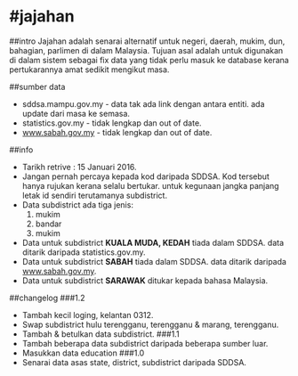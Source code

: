 #jajahan
=======

##intro
Jajahan adalah senarai alternatif untuk negeri, daerah, mukim, dun, bahagian, parlimen di dalam Malaysia. Tujuan asal adalah untuk digunakan di dalam sistem sebagai fix data yang tidak perlu masuk ke database kerana pertukarannya amat sedikit mengikut masa.

##sumber data
- sddsa.mampu.gov.my - data tak ada link dengan antara entiti. ada update dari masa ke semasa.
- statistics.gov.my - tidak lengkap dan out of date.
- www.sabah.gov.my - tidak lengkap dan out of date.

##info
- Tarikh retrive : 15 Januari 2016.
- Jangan pernah percaya kepada kod daripada SDDSA. Kod tersebut hanya rujukan kerana selalu bertukar. untuk kegunaan jangka panjang letak id sendiri terutamanya subdistrict.
- Data subdistrict ada tiga jenis:
   1. mukim
   2. bandar
   3. mukim
- Data untuk subdistrict **KUALA MUDA, KEDAH** tiada dalam SDDSA. data ditarik daripada statistics.gov.my.
- Data untuk subdistrict **SABAH** tiada dalam SDDSA. data ditarik daripada www.sabah.gov.my.
- Data untuk subdistrict **SARAWAK** ditukar kepada bahasa Malaysia.

##changelog
###1.2
- Tambah kecil loging, kelantan 0312.
- Swap subdistrict hulu terengganu, terengganu & marang, terengganu.
- Tambah & betulkan data subdistrict. 
###1.1
- Tambah beberapa data subdistrict daripada beberapa sumber luar.
- Masukkan data education
###1.0
- Senarai data asas state, district, subdistrict daripada SDDSA.
